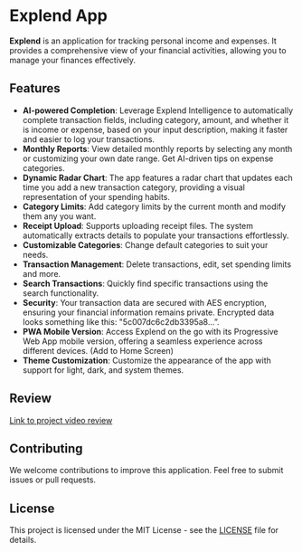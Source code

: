 # Explend App

**Explend** is an application for tracking personal income and expenses. It provides a comprehensive view of your financial activities, allowing you to manage your finances effectively.

## Features

- **AI-powered Completion**: Leverage Explend Intelligence to automatically complete transaction fields, including category, amount, and whether it is income or expense, based on your input description, making it faster and easier to log your transactions.
- **Monthly Reports**: View detailed monthly reports by selecting any month or customizing your own date range. Get AI-driven tips on expense categories.
- **Dynamic Radar Chart**: The app features a radar chart that updates each time you add a new transaction category, providing a visual representation of your spending habits.
- **Category Limits**: Add category limits by the current month and modify them any you want.
- **Receipt Upload**: Supports uploading receipt files. The system automatically extracts details to populate your transactions effortlessly.
- **Customizable Categories**: Change default categories to suit your needs.
- **Transaction Management**: Delete transactions, edit, set spending limits and more.
- **Search Transactions**: Quickly find specific transactions using the search functionality.
- **Security**: Your transaction data are secured with AES encryption, ensuring your financial information remains private. Encrypted data looks something like this: "5c007dc6c2db3395a8…”.
- **PWA Mobile Version**: Access Explend on the go with its Progressive Web App mobile version, offering a seamless experience across different devices. (Add to Home Screen)
- **Theme Customization**: Customize the appearance of the app with support for light, dark, and system themes.

## Review

[Link to project video review](https://www.youtube.com/watch?v=v_tLuYTPoSI)

## Contributing

We welcome contributions to improve this application. Feel free to submit issues or pull requests.

## License

This project is licensed under the MIT License - see the [LICENSE](LICENSE) file for details.

